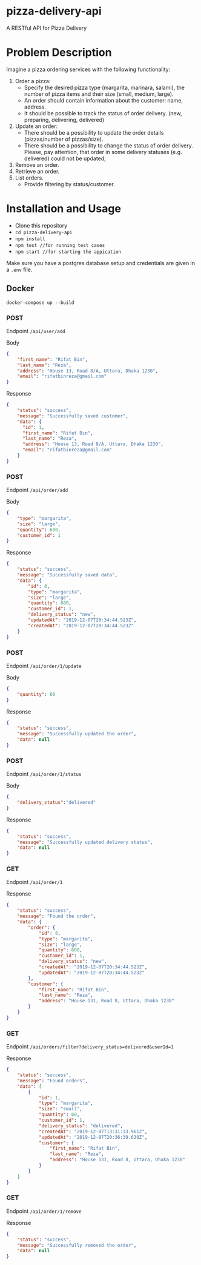 # pizza-delivery-api
A RESTful API for Pizza Delivery

# Problem Description

Imagine a pizza ordering services with the following functionality:
1. Order a pizza:
   - Specify the desired pizza type (margarita, marinara, salami), the number of pizza items and their size (small, medium, large).
   - An order should contain information about the customer: name, address.
   - It should be possible to track the status of order delivery. (new, preparing, delivering, delivered)
2. Update an order:
   - There should be a possibility to update the order details (pizzas/number of pizzas/size).
   - There should be a possibility to change the status of order delivery.
Please, pay attention, that order in some delivery statuses (e.g. delivered) could not be updated;
3. Remove an order.
4. Retrieve an order.
5. List orders.
   - Provide filtering by status/customer.

# Installation and Usage
- Clone this repository
- `cd pizza-delivery-api`
- `npm install`
- `npm test //for running test cases`
- `npm start //for starting the appication`

Make sure you have a postgres database setup and credentials are given in a `.env` file.

## Docker
`docker-compose up --build`

### POST
Endpoint `/api/user/add`

Body
```json
{
	"first_name": "Rifat Bin",
	"last_name": "Reza",
	"address": "House 13, Road 8/A, Uttara, Dhaka 1230",
	"email": "rifatbinreza@gmail.com"
}
```

Response
```json
{
    "status": "success",
    "message": "Successfully saved customer",
    "data": {
      "id": 1,
      "first_name": "Rifat Bin",
      "last_name": "Reza",
      "address": "House 13, Road 8/A, Uttara, Dhaka 1230",
      "email": "rifatbinreza@gmail.com"
    }
}
```

### POST
Endpoint `/api/order/add`

Body
```json
{
	"type": "margarita",
	"size": "large",
	"quantity": 600,
	"customer_id": 1
}
```

Response
```json
{
    "status": "success",
    "message": "Successfully saved data",
    "data": {
        "id": 8,
        "type": "margarita",
        "size": "large",
        "quantity": 600,
        "customer_id": 1,
        "delivery_status": "new",
        "updatedAt": "2019-12-07T20:34:44.523Z",
        "createdAt": "2019-12-07T20:34:44.523Z"
    }
}
```

### POST
Endpoint `/api/order/1/update`

Body
``` json
{
	"quantity": 60
}
```

Response
```json
{
    "status": "success",
    "message": "Successfully updated the order",
    "data": null
}
```

### POST
Endpoint `/api/order/1/status`

Body
```json
{
	"delivery_status":"delivered"
}
```

Response
```json
{
    "status": "success",
    "message": "Successfully updated delivery status",
    "data": null
}
```

### GET
Endpoint `/api/order/1`

Response
```json
{
    "status": "success",
    "message": "Found the order",
    "data": {
        "order": {
            "id": 8,
            "type": "margarita",
            "size": "large",
            "quantity": 600,
            "customer_id": 1,
            "delivery_status": "new",
            "createdAt": "2019-12-07T20:34:44.523Z",
            "updatedAt": "2019-12-07T20:34:44.523Z"
        },
        "customer": {
            "first_name": "Rifat Bin",
            "last_name": "Reza",
            "address": "House 131, Road 8, Uttara, Dhaka 1230"
        }
    }
}
```

### GET
Endpoint `/api/orders/filter?delivery_status=delivered&userId=1`

Response
```json
{
    "status": "success",
    "message": "Found orders",
    "data": [
        {
            "id": 1,
            "type": "margarita",
            "size": "small",
            "quantity": 60,
            "customer_id": 1,
            "delivery_status": "delivered",
            "createdAt": "2019-12-07T13:31:33.961Z",
            "updatedAt": "2019-12-07T20:36:39.630Z",
            "customer": {
                "first_name": "Rifat Bin",
                "last_name": "Reza",
                "address": "House 131, Road 8, Uttara, Dhaka 1230"
            }
        }
    ]
}
```

### GET
Endpoint `/api/order/1/remove`

Response
```json
{
    "status": "success",
    "message": "Successfully removed the order",
    "data": null
}
```

